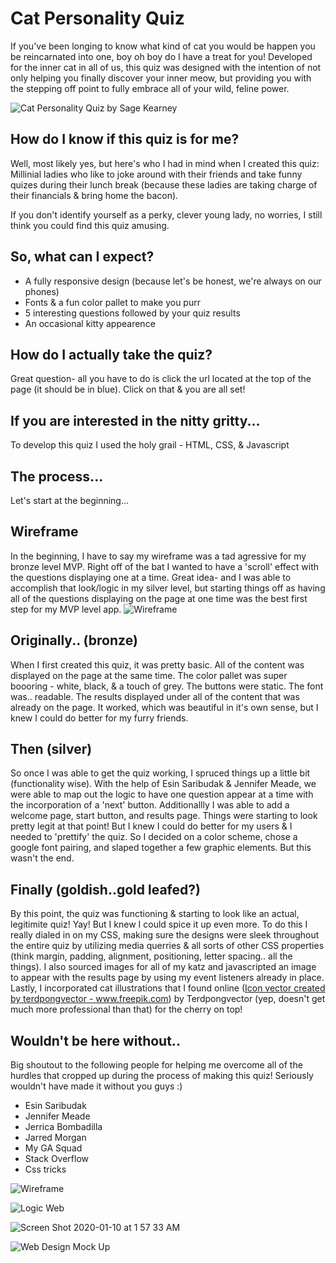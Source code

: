 # Cat Personality Quiz
If you've been longing to know what kind of cat you would be happen you be reincarnated into one, boy oh boy do I have a treat for you! Developed for the inner cat in all of us, this quiz was designed with the intention of not only helping you finally discover your inner meow, but providing you with the stepping off point to fully embrace all of your wild, feline power. 


![Cat Personality Quiz by Sage Kearney](https://user-images.githubusercontent.com/56275819/72128001-647b9b80-333f-11ea-99bb-3641e3d28d1a.png)


## How do I know if this quiz is for me?
Well, most likely yes, but here's who I had in mind when I created this quiz:
Millinial ladies who like to joke around with their friends and take funny quizes during their lunch break (because these ladies are taking charge of their financials & bring home the bacon).

If you don't identify yourself as a perky, clever young lady, no worries, I still think you could find this quiz amusing.


## So, what can I expect?
- A fully responsive design (because let's be honest, we're always on our phones)
- Fonts & a fun color pallet to make you purr
- 5 interesting questions followed by your quiz results
- An occasional kitty appearence


## How do I actually take the quiz?
Great question- all you have to do is click the url located at the top of the page (it should be in blue). Click on that & you are all set!

## If you are interested in the nitty gritty... 

To develop this quiz I used the holy grail - HTML, CSS, & Javascript

## The process...

Let's start at the beginning...
  ## Wireframe 
  In the beginning, I have to say my wireframe was a tad agressive for my bronze level MVP. Right off of the bat I wanted to have a 'scroll' effect with the questions displaying one at a time. Great idea- and I was able to accomplish that look/logic in my silver level, but starting things off as having all of the questions displaying on the page at one time was the best first step for my MVP level app.
![Wireframe](https://user-images.githubusercontent.com/56275819/72132504-1ec5cf80-334d-11ea-8653-39a6a65ca318.png) 

## Originally.. (bronze)
When I first created this quiz, it was pretty basic. All of the content was displayed on the page at the same time. The color pallet was super boooring - white, black, & a touch of grey. The buttons were static. The font was.. readable. The results displayed under all of the content that was already on the page. It worked, which was beautiful in it's own sense, but I knew I could do better for my furry friends. 

## Then (silver)
So once I was able to get the quiz working, I spruced things up a little bit (functionality wise). With the help of Esin Saribudak & Jennifer Meade, we were able to map out the logic to have one question appear at a time with the incorporation of a 'next' button. Additionallly I was able to add a welcome page, start button, and results page. Things were starting to look pretty legit at that point! But I knew I could do better for my users & I needed to 'prettify' the quiz. So I decided on a color scheme, chose a google font pairing, and slaped together a few graphic elements. But this wasn't the end.

## Finally (goldish..gold leafed?)
By this point, the quiz was functioning & starting to look like an actual, legitimite quiz! Yay! But I knew I could spice it up even more. To do this I really dialed in on my CSS, making sure the designs were sleek throughout the entire quiz by utilizing media querries & all sorts of other CSS properties (think margin, padding, alignment, positioning, letter spacing.. all the things). I also sourced images for all of my katz and javascripted an image to appear with the results page by using my event listeners already in place. Lastly, I incorporated cat illustrations that I found online (<a href="https://www.freepik.com/free-photos-vectors/icon">Icon vector created by terdpongvector - www.freepik.com</a>) by Terdpongvector (yep, doesn't get much more professional than that) for the cherry on top! 

## Wouldn't be here without..
Big shoutout to the following people for helping me overcome all of the hurdles that cropped up during the process of making this quiz! Seriously wouldn't have made it without you guys :) 

- Esin Saribudak
- Jennifer Meade
- Jerrica Bombadilla
- Jarred Morgan
- My GA Squad 
- Stack Overflow
- Css tricks


![Wireframe](https://user-images.githubusercontent.com/56275819/72132504-1ec5cf80-334d-11ea-8653-39a6a65ca318.png)

![Logic Web](https://user-images.githubusercontent.com/56275819/72132507-21c0c000-334d-11ea-98d5-33f94be56e20.png)

![Screen Shot 2020-01-10 at 1 57 33 AM](https://user-images.githubusercontent.com/56275819/72132510-25544700-334d-11ea-8702-a1ab6b4db686.png)

![Web Design Mock Up](https://user-images.githubusercontent.com/56275819/72132518-2a18fb00-334d-11ea-8d6e-5829e088d91a.png)



